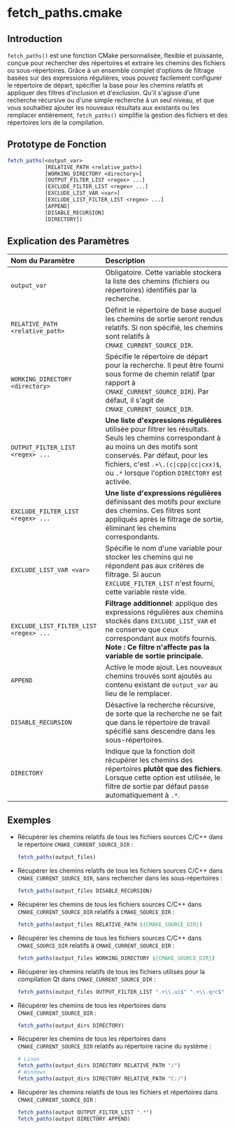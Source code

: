 # fetch_paths.cmake

## Introduction

`fetch_paths()` est une fonction CMake personnalisée, flexible et puissante, conçue pour rechercher des répertoires et extraire les chemins des fichiers ou sous-répertoires. Grâce à un ensemble complet d'options de filtrage basées sur des expressions régulières, vous pouvez facilement configurer le répertoire de départ, spécifier la base pour les chemins relatifs et appliquer des filtres d'inclusion et d'exclusion. Qu'il s'agisse d'une recherche récursive ou d'une simple recherche à un seul niveau, et que vous souhaitiez ajouter les nouveaux résultats aux existants ou les remplacer entièrement, `fetch_paths()` simplifie la gestion des fichiers et des répertoires lors de la compilation.

## Prototype de Fonction

```cmake
fetch_paths(<output_var>
            [RELATIVE_PATH <relative_path>]
            [WORKING_DIRECTORY <directory>]
            [OUTPUT_FILTER_LIST <regex> ...]
            [EXCLUDE_FILTER_LIST <regex> ...]
            [EXCLUDE_LIST_VAR <var>]
            [EXCLUDE_LIST_FILTER_LIST <regex> ...]
            [APPEND]
            [DISABLE_RECURSION]
            [DIRECTORY])
```

## Explication des Paramètres

| Nom du Paramètre                           | Description                                                  |
| :----------------------------------------- | :----------------------------------------------------------- |
| `output_var`                               | Obligatoire. Cette variable stockera la liste des chemins (fichiers ou répertoires) identifiés par la recherche. |
| `RELATIVE_PATH <relative_path>`            | Définit le répertoire de base auquel les chemins de sortie seront rendus relatifs. Si non spécifié, les chemins sont relatifs à `CMAKE_CURRENT_SOURCE_DIR`. |
| `WORKING_DIRECTORY <directory>`            | Spécifie le répertoire de départ pour la recherche. Il peut être fourni sous forme de chemin relatif (par rapport à `CMAKE_CURRENT_SOURCE_DIR`). Par défaut, il s'agit de `CMAKE_CURRENT_SOURCE_DIR`. |
| `OUTPUT_FILTER_LIST <regex> ...`           | **Une liste d'expressions régulières** utilisée pour filtrer les résultats. Seuls les chemins correspondant à au moins un des motifs sont conservés. Par défaut, pour les fichiers, c'est `.+\.(c\|cpp\|cc\|cxx)$`, ou `.*` lorsque l'option `DIRECTORY` est activée. |
| `EXCLUDE_FILTER_LIST <regex> ...`          | **Une liste d'expressions régulières** définissant des motifs pour exclure des chemins. Ces filtres sont appliqués après le filtrage de sortie, éliminant les chemins correspondants. |
| `EXCLUDE_LIST_VAR <var>`                   | Spécifie le nom d'une variable pour stocker les chemins qui ne répondent pas aux critères de filtrage. Si aucun `EXCLUDE_FILTER_LIST` n'est fourni, cette variable reste vide. |
| `EXCLUDE_LIST_FILTER_LIST <regex> ...`     | **Filtrage additionnel**: applique des expressions régulières aux chemins stockés dans `EXCLUDE_LIST_VAR` et ne conserve que ceux correspondant aux motifs fournis. **Note : Ce filtre n'affecte pas la variable de sortie principale.** |
| `APPEND`                                   | Active le mode ajout. Les nouveaux chemins trouvés sont ajoutés au contenu existant de `output_var` au lieu de le remplacer. |
| `DISABLE_RECURSION`                        | Désactive la recherche récursive, de sorte que la recherche ne se fait que dans le répertoire de travail spécifié sans descendre dans les sous-répertoires. |
| `DIRECTORY`                                | Indique que la fonction doit récupérer les chemins des répertoires **plutôt que des fichiers**. Lorsque cette option est utilisée, le filtre de sortie par défaut passe automatiquement à `.*`. |

## Exemples

- Récupérer les chemins relatifs de tous les fichiers sources C/C++ dans le répertoire `CMAKE_CURRENT_SOURCE_DIR` :

  ```cmake
  fetch_paths(output_files)
  ```

- Récupérer les chemins relatifs de tous les fichiers sources C/C++ dans `CMAKE_CURRENT_SOURCE_DIR`, sans rechercher dans les sous-répertoires :

  ```cmake
  fetch_paths(output_files DISABLE_RECURSION)
  ```

- Récupérer les chemins de tous les fichiers sources C/C++ dans `CMAKE_CURRENT_SOURCE_DIR` relatifs à `CMAKE_SOURCE_DIR` :

  ```cmake
  fetch_paths(output_files RELATIVE_PATH ${CMAKE_SOURCE_DIR})
  ```

- Récupérer les chemins de tous les fichiers sources C/C++ dans `CMAKE_SOURCE_DIR` relatifs à `CMAKE_CURRENT_SOURCE_DIR` :

  ```cmake
  fetch_paths(output_files WORKING_DIRECTORY ${CMAKE_SOURCE_DIR})
  ```

- Récupérer les chemins relatifs de tous les fichiers utilisés pour la compilation Qt dans `CMAKE_CURRENT_SOURCE_DIR` :

  ```cmake
  fetch_paths(output_files OUTPUT_FILTER_LIST ".+\\.ui$" ".+\\.qrc$" ".+\\.(c|cpp|cc|cxx)$" ".+\\.h$")
  ```

- Récupérer les chemins de tous les répertoires dans `CMAKE_CURRENT_SOURCE_DIR` :

  ```cmake
  fetch_paths(output_dirs DIRECTORY)
  ```

- Récupérer les chemins de tous les répertoires dans `CMAKE_CURRENT_SOURCE_DIR` relatifs au répertoire racine du système :

  ```cmake
  # Linux
  fetch_paths(output_dirs DIRECTORY RELATIVE_PATH "/")
  # Windows
  fetch_paths(output_dirs DIRECTORY RELATIVE_PATH "C:/")
  ```

- Récupérer les chemins relatifs de tous les fichiers et répertoires dans `CMAKE_CURRENT_SOURCE_DIR` :

  ```cmake
  fetch_paths(output OUTPUT_FILTER_LIST ".*")
  fetch_paths(output DIRECTORY APPEND)
  ```
